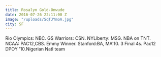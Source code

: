 ```yaml
---
title: Rosalyn Gold-Onwude
date: 2016-07-26 22:11:00 Z
image: "/uploads/SqTJYmoA.jpg"
city: SF
---
```


Rio Olympics: NBC. GS Warriors: CSN. NYLiberty: MSG. NBA on TNT. NCAA: PAC12,CBS. Emmy Winner. Stanford:BA, MA'10. 3 Final 4s. Pac12 DPOY '10.Nigerian Natl team